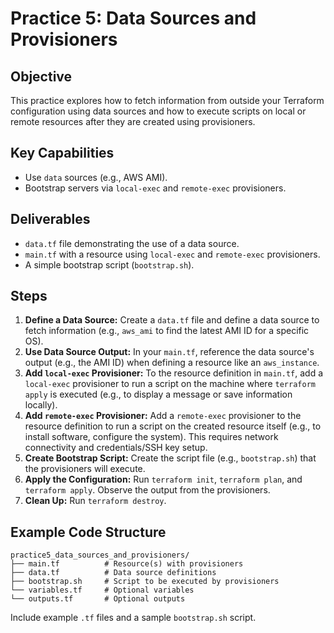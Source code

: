 # Practice 5: Data Sources and Provisioners

## Objective

This practice explores how to fetch information from outside your Terraform configuration using data sources and how to execute scripts on local or remote resources after they are created using provisioners.

## Key Capabilities

*   Use `data` sources (e.g., AWS AMI).
*   Bootstrap servers via `local-exec` and `remote-exec` provisioners.

## Deliverables

*   `data.tf` file demonstrating the use of a data source.
*   `main.tf` with a resource using `local-exec` and `remote-exec` provisioners.
*   A simple bootstrap script (`bootstrap.sh`).

## Steps

1.  **Define a Data Source:** Create a `data.tf` file and define a data source to fetch information (e.g., `aws_ami` to find the latest AMI ID for a specific OS).
2.  **Use Data Source Output:** In your `main.tf`, reference the data source's output (e.g., the AMI ID) when defining a resource like an `aws_instance`.
3.  **Add `local-exec` Provisioner:** To the resource definition in `main.tf`, add a `local-exec` provisioner to run a script on the machine where `terraform apply` is executed (e.g., to display a message or save information locally).
4.  **Add `remote-exec` Provisioner:** Add a `remote-exec` provisioner to the resource definition to run a script on the created resource itself (e.g., to install software, configure the system). This requires network connectivity and credentials/SSH key setup.
5.  **Create Bootstrap Script:** Create the script file (e.g., `bootstrap.sh`) that the provisioners will execute.
6.  **Apply the Configuration:** Run `terraform init`, `terraform plan`, and `terraform apply`. Observe the output from the provisioners.
7.  **Clean Up:** Run `terraform destroy`.

## Example Code Structure

```
practice5_data_sources_and_provisioners/
├── main.tf          # Resource(s) with provisioners
├── data.tf          # Data source definitions
├── bootstrap.sh     # Script to be executed by provisioners
└── variables.tf     # Optional variables
└── outputs.tf       # Optional outputs
```

Include example `.tf` files and a sample `bootstrap.sh` script. 